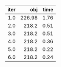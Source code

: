 |  iter |      obj |   time |
| -----:| --------:| ------:|
| $1.0$ | $226.98$ | $1.76$ |
| $2.0$ |  $218.2$ | $0.51$ |
| $3.0$ |  $218.2$ | $0.51$ |
| $4.0$ |  $218.2$ | $0.36$ |
| $5.0$ |  $218.2$ | $0.22$ |
| $6.0$ |  $218.2$ | $0.24$ |

